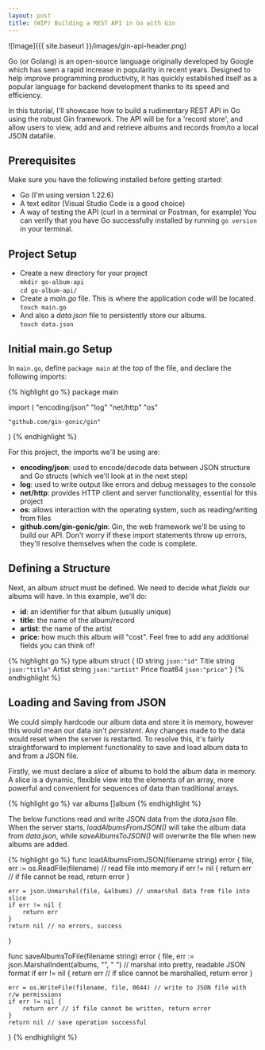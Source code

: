 ```yaml
---
layout: post
title: (WIP) Building a REST API in Go with Gin
---
```


![Image]({{ site.baseurl }}/images/gin-api-header.png)

Go (or Golang) is an open-source language originally developed by Google which has seen a rapid increase in popularity in recent years. Designed to help improve programming productivity, it has quickly established itself as a popular language for backend development thanks to its speed and efficiency.

In this tutorial, I'll showcase how to build a rudimentary REST API in Go using the robust Gin framework. The API will be for a 'record store', and allow users to view, add and and retrieve albums and records from/to a local JSON datafile.

## Prerequisites
Make sure you have the following installed before getting started:
- Go (I'm using version 1.22.6)
- A text editor (Visual Studio Code is a good choice)
- A way of testing the API (curl in a terminal or Postman, for example)
You can verify that you have Go successfully installed by running `go version` in your terminal.

## Project Setup
- Create a new directory for your project\
`mkdir go-album-api`\
`cd go-album-api/`
- Create a *main.go* file. This is where the application code will be located.\
`touch main.go`
- And also a *data.json* file to persistently store our albums.\
`touch data.json`

## Initial main.go Setup
In `main.go`, define `package main` at the top of the file, and declare the following imports:

{% highlight go %}
package main

import (
    "encoding/json"
    "log"
    "net/http"
    "os"
    
    "github.com/gin-gonic/gin"
)
{% endhighlight %}

For this project, the imports we'll be using are:
- **encoding/json**: used to encode/decode data between JSON structure and Go structs (which we'll look at in the next step)
- **log**: used to write output like errors and debug messages to the console
- **net/http**: provides HTTP client and server functionality, essential for this project
- **os**: allows interaction with the operating system, such as reading/writing from files
- **github.com/gin-gonic/gin**: Gin, the web framework we'll be using to build our API.
Don't worry if these import statements throw up errors, they'll resolve themselves when the code is complete.

## Defining a Structure
Next, an album *struct* must be defined. We need to decide what *fields* our albums will have. In this example, we'll do:
- **id**: an identifier for that album (usually unique)
- **title**: the name of the album/record
- **artist**: the name of the artist
- **price**: how much this album will "cost".
Feel free to add any additional fields you can think of!

{% highlight go %}
type album struct {
    ID     string  `json:"id"`
    Title  string  `json:"title"`
    Artist string  `json:"artist"`
    Price  float64 `json:"price"`
}
{% endhighlight %}

## Loading and Saving from JSON
We could simply hardcode our album data and store it in memory, however this would mean our data isn't *persistent*. Any changes made to the data would reset when the server is restarted. To resolve this, it's fairly straightforward to implement functionality to save and load album data to and from a JSON file.

Firstly, we must declare a *slice* of albums to hold the album data in memory. A slice is a dynamic, flexible view into the elements of an array, more powerful and convenient for sequences of data than traditional arrays.

{% highlight go %}
var albums []album
{% endhighlight %}

The below functions read and write JSON data from the *data.json* file. When the server starts, *loadAlbumsFromJSON()* will take the album data from *data.json*, while *saveAlbumsToJSON()* will overwrite the file when new albums are added.

{% highlight go %}
func loadAlbumsFromJSON(filename string) error {
    file, err := os.ReadFile(filename) // read file into memory
    if err != nil { 
        return err // if file cannot be read, return error
    }

    err = json.Unmarshal(file, &albums) // unmarshal data from file into slice
    if err != nil {
        return err
    }
    return nil // no errors, success
}

func saveAlbumsToFile(filename string) error {
    file, err := json.MarshalIndent(albums, "", "  ") // marshal into pretty, readable JSON format
    if err != nil {
        return err // if slice cannot be marshalled, return error
    }

    err = os.WriteFile(filename, file, 0644) // write to JSON file with r/w permissions
    if err != nil {
        return err // if file cannot be written, return error
    }
    return nil // save operation successful
}
{% endhighlight %}

